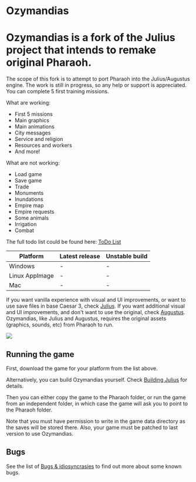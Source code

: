 # Ozymandias 

Ozymandias is a fork of the Julius project that intends to remake original Pharaoh.
=======
The scope of this fork is to attempt to port Pharaoh into the Julius/Augustus engine. The work is still in progress, so any help or support is appreciated. You can complete 5 first training missions.

What are working:
- First 5 missions
- Main graphics
- Main animations
- City messages
- Service and religion
- Resources and workers
- And more!

What are not working:
- Load game
- Save game
- Trade
- Monuments  
- Inundations
- Empire map
- Empire requests
- Some animals
- Irrigation
- Combat

The full todo list could be found here: [ToDo List](doc/todo.txt)

| Platform | Latest release | Unstable build |
|----------|----------------|----------------|
| Windows  | - | - | 
| Linux AppImage | - | - |
| Mac | - | - |

If you want vanilla experience with visual and UI improvements, or want to use save files in base Caesar 3, check [Julius](https://github.com/bvschaik/julius).
If you want additional visual and UI improvements, and don't want to use the original, check [Augustus](https://github.com/Keriew/augustus).
Ozymandias, like Julius and Augustus, requires the original assets (graphics, sounds, etc) from Pharaoh to run. 

[![](doc/main-image.png)](https://ppb.chymera.eu/fefa2d.png)

## Running the game

First, download the game for your platform from the list above.

Alternatively, you can build Ozymandias yourself. Check [Building Julius](doc/BUILDING.md)
for details.

Then you can either copy the game to the Pharaoh folder, or run the game from an independent
folder, in which case the game will ask you to point to the Pharaoh folder.

Note that you must have permission to write in the game data directory as the saves will be
stored there. Also, your game must be patched to last version to use Ozymandias. 


## Bugs

See the list of [Bugs & idiosyncrasies](doc/bugs.md) to find out more about some known bugs.